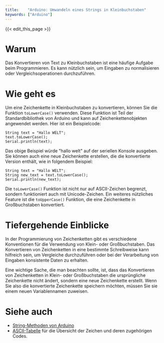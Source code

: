 ```yaml
---
title:    "Arduino: Umwandeln eines Strings in Kleinbuchstaben"
keywords: ["Arduino"]
---
```


{{< edit_this_page >}}

# Warum

Das Konvertieren von Text zu Kleinbuchstaben ist eine häufige Aufgabe beim Programmieren. Es kann nützlich sein, um Eingaben zu normalisieren oder Vergleichsoperationen durchzuführen.

# Wie geht es

Um eine Zeichenkette in Kleinbuchstaben zu konvertieren, können Sie die Funktion `toLowerCase()` verwenden. Diese Funktion ist Teil der Standardbibliothek von Arduino und kann auf Zeichenkettenobjekten angewendet werden. Hier ist ein Beispielcode:

```Arduino
String text = "Hallo WELT";
text.toLowerCase();
Serial.println(text);
```
Das obige Beispiel würde "hallo welt" auf der seriellen Konsole ausgeben. Sie können auch eine neue Zeichenkette erstellen, die die konvertierte Version enthält, wie in folgendem Beispiel:

```Arduino
String text = "Hallo WELT";
String new_text = text.toLowerCase();
Serial.println(new_text);
```

Die `toLowerCase()` Funktion ist nicht nur auf ASCII-Zeichen begrenzt, sondern funktioniert auch mit Unicode-Zeichen. Ein weiteres nützliches Feature ist die `toUpperCase()` Funktion, die eine Zeichenkette in Großbuchstaben konvertiert.

# Tiefergehende Einblicke

In der Programmierung von Zeichenketten gibt es verschiedene Konventionen für die Verwendung von Klein- oder Großbuchstaben. Das Konvertieren von Zeichenketten in eine bestimmte Schreibweise kann hilfreich sein, um Vergleiche durchzuführen oder bei der Verarbeitung von Eingaben konsistente Daten zu erhalten.

Eine wichtige Sache, die man beachten sollte, ist, dass das Konvertieren von Zeichenketten in Klein- oder Großbuchstaben die ursprüngliche Zeichenkette nicht ändert, sondern eine neue Zeichenkette erstellt. Wenn Sie also die konvertierte Zeichenkette speichern möchten, müssen Sie sie einem neuen Variablennamen zuweisen.

# Siehe auch

- [String-Methoden von Arduino](https://www.arduino.cc/reference/en/language/variables/data-types/stringobject/)
- [ASCII-Tabelle](https://www.ascii-code.com/) für die Übersicht der Zeichen und deren zugehörigen Codes.
